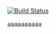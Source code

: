 [![Build Status](https://travis-ci.org/Miv99/cse110-lab5.svg?branch=master)](https://travis-ci.org/Miv99/cse110-lab5)

aaaaaaaaaa
